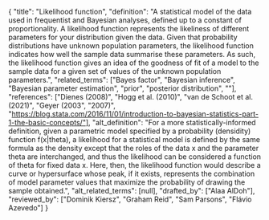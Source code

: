 {
    "title": "Likelihood function",
    "definition": "A statistical model of the data used in frequentist and Bayesian analyses, defined up to a constant of proportionality. A likelihood function represents the likeliness of different parameters for your distribution given the data. Given that probability distributions have unknown population parameters, the likelihood function indicates how well the sample data summarise these parameters. As such, the likelihood function gives an idea of the goodness of fit of a model to the sample data for a given set of values of the unknown population parameters.",
    "related_terms": ["Bayes factor", "Bayesian inference", "Bayesian parameter estimation", "prior", "posterior distribution", ""],
    "references": ["Dienes (2008)", "Hogg et al. (2010)", "van de Schoot et al. (2021)", "Geyer (2003", "2007)", "https://blog.stata.com/2016/11/01/introduction-to-bayesian-statistics-part-1-the-basic-concepts/"],
    "alt_definition": "For a more statistically-informed definition, given a parametric model specified by a probability (densidity) function f(x|theta), a likelihood for a statistical model is defined by the same formula as the density except that the roles of the data x and the parameter theta are interchanged, and thus the likelihood can be considered a function of theta for fixed data x. Here, then, the likelihood function would describe a curve or hypersurface whose peak, if it exists, represents the combination of model parameter values that maximize the probability of drawing the sample obtained.",
    "alt_related_terms": [null],
    "drafted_by": ["Alaa AlDoh"],
    "reviewed_by": ["Dominik Kiersz", "Graham Reid", "Sam Parsons", "Flávio Azevedo"]
  }
